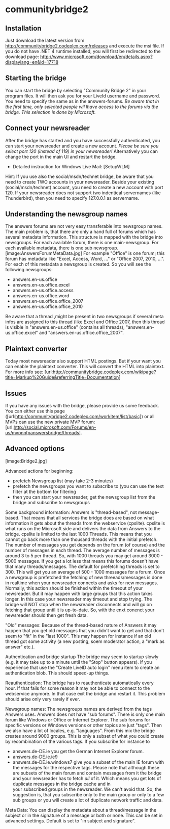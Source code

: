 # communitybridge2

## Installation
Just download the latest version from http://communitybridge2.codeplex.com/releases and execute the msi file.
If you do not have .NET 4 runtime installed, you will first be redirected to the download page: http://www.microsoft.com/download/en/details.aspx?displaylang=en&id=17718

## Starting the bridge
You can start the bridge by selecting "Community Bridge 2" in your program files. It will then ask you for your LiveId username and password. You need to specify the same as in the answers-forums.
_Be aware that in the first time, only selected people wil lhave access to the forums via the bridge. This selection is done by Microsoft._

## Connect your newsreader
After the bridge has started and you have successfully authenticated, you can start your newsreader and create a new account. *Please be sure you select port 120 (instead of 119) in your newsreader!* Alternatively you can change the port in the main UI and restart the bridge.
* Detailed instruction for Windows Live Mail: [SetupWLM]

Hint: If you use also the social/msdn/technet bridge, be aware that you need to create TWO accounts in your newsreader. Beside your existing (social/msdn/technet) account, you need to create a new account with port 120. If your newsreader does not support two indentical servernames (like Thunderbird), then you need to specify 127.0.0.1 as servername.

## Understanding the newsgroup names
The answers forums are not very easy transferable into newsgroup names. The main problem is, that there are only a hand full of forums which has several metadata information. This structure is mapped with the bridge into newsgroups. For each available forum, there is one main-newsgroup. For each available metadata, there is one sub newsgroup.
[image:AnswersForumMetaData.jpg]
For example "Office" is one forum; this forum has metadata like "Excel, Access, Word, ..." or "Office 2007, 2010, ...". For each of this metadata a newsgroup is created. So you will see the following newsgroups:
* answers.en-us.office
* answers.en-us.office.excel
* answers.en-us.office.access
* answers.en-us.office.word
* answers.en-us.office.office_2007
* answers.en-us.office.office_2010

Be aware that a thread ,might be present in two newsgroups if several meta infos are assigned to this thread (like Excel and Office 2007, then this thread is visible in "answers.en-us.office" (contains all threads), "answers.en-us.office.excel" and "answers.en-us.office.office_2007".

## Plaintext converter
Today most newsreader also support HTML postings. But if your want you can enable the plaintext converter. This will convert the HTML into plaintext. For more info see: [url:http://communitybridge.codeplex.com/wikipage?title=Markup%20Guide&referringTitle=Documentation]

## Issues
If you have any issues with the bridge, please provide us some feedback. You can either use this page ([url:http://communitybridge2.codeplex.com/workitem/list/basic]) or all MVPs can use the new private MVP forum: [url:http://social.microsoft.com/Forums/en-us/mvpnntpanswersbridge/threads].

## Advanced options
[image:Bridge2.jpg]

Advanced actions for beginning:
- prefetch Newsgroup list (may take 2-3 minutes)
- prefetch the newsgroups you want to subscribe to
 (you can use the text filter at the bottom for filtering
- then you can start your newsreader, get the newsgroup list from the bridge and subscribe to newsgroups

Some background information:
Answers is "thread-based", not message-based. That means that all services the bridge does are based on what information it gets about the threads from the webservice (cpslite). cpslite is what runs on the Microsoft side 
and delivers the data from Answers to the bridge. cpslite is limited to the last 1000 Threads. This means that you cannot go back more than one thousand threads with the initial prefetch. The number of messages you get 
depends on the forum (of course) and the number of messages in each thread. The average number of messages is around 3 to 5 per thread. So, with 1000 threads you may get around 3000 - 5000 messages. If you get a 
lot less that means this forums doesn't have that many threads/messages. 
The default for prefetching threads is set to 300. This will get you an average of 500 - 1000 messages for a forum.
Once a newsgroup is prefetched the fetching of new threeads/messages is done in realtime when your newsreader connects and asks for new messages. 
Normally, this action should be finished within the timeout of your newsreader. But it may happen with large groups that this action takes longer. In this case your newsreader may timeout and stop trying. The bridge will NOT stop when the newsreader disconnects and will go on fetching that group until it is up-to-date. So, with the enxt conenct your 
newsreader should then get fresh data.

"Old" messages:
Because of the thread-based nature of Answers it may happen that you get old messages that you didn't want to get and that don't seem to "fit" in the "last 1000". This may happen for instance if an old thread got some activity (a new posting, soem moderator action, a "mark as answer" etc.).

Authentication and bridge startup
The bridge may seem to startup slowly (e.g. it may take up to a minute until the "Stop" button appears). If you experience that use the "Create LiveID auto login" menu item to create an authentication blob. This should speed-up things.

Reauthentication:
The bridge has to reauthenticate automatically every hour. If that fails for some reason it may not be able to connect to the webservice anymore. In that case exit the bridge and restart it. This problem should arise only very rarely if ever.

Newsgroup names:
The newsgroups names are derived from the tags Answers uses. Answers does not have "sub forums". There is only one main forum like Windows or Office or Internet Explorer. The sub forums for specific versions or Windows 
versions or other topics are just "tags". Then we also have a lot of locales, e.g. "languages". From this mix the bridge creates around 9000 groups. This is only a subset of what you could create by recombination of 
the various tags.
If you subscribe for instance to
- answers.de-DE.ie
you get the German Internet Explorer forum.
- answers.de-DE.ie.ie9
- answers.de-DE.ie.windows7
give you a subset of the main IE forum with the messages for the respective tags.
Please note that although these are subsets of the main forum and contain messages from it the bridge and your newsreader has to fetch *all* of it. Which means you get lots of duplicate messages in the bridge cache and in  
your subscribed groups in the newsreader. We can't avoid that. So, the suggestion is, that you subscribe only to the main group or only to a few sub groups or you will create a lot of duplicate network traffic and data.

Meta Data:
You can display the metadata about a thread/message in the subject or in the signature of a message or both or none. This can be set in advanced settings. Default is set to "in subject and signature".
